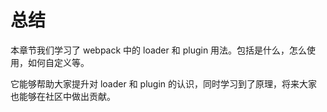 # 总结

本章节我们学习了 webpack 中的 loader 和 plugin 用法。包括是什么，怎么使用，如何自定义等。

它能够帮助大家提升对 loader 和 plugin 的认识，同时学习到了原理，将来大家也能够在社区中做出贡献。
